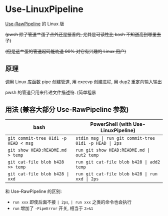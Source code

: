 # Use-LinuxPipeline

[Use-RawPipeline](https://github.com/GeeLaw/PowerShellThingies/tree/master/modules/Use-RawPipeline) 的 Linux 版

<s>(pwsh 除了管道艹蛋了点外还是挺香的, 尤其是可读性比 bash 不知道高到哪里去了)</s>

<s>(但是这艹蛋的管道起码能劝退 90% 对它有兴趣的 Linux 用户)</s>

## 原理

调用 Linux 库函数 pipe 创建管道, 用 execvp 创建进程, 用 dup2 重定向输入输出

pwsh 的管道只用来传递文件描述符. (简单粗暴

## 用法 (兼容大部分 Use-RawPipeline 参数)

| bash | PowerShell (with Use-LinuxPipeline) |
| --- | --- |
| `git commit-tree 01d1 -p HEAD < msg` | `stdin msg \| run git commit-tree 01d1 -p HEAD \| 2ps` |
| `git show HEAD:README.md > temp` | `run git show HEAD:README.md \| out2 temp` |
| `git cat-file blob b428 >> temp` | `run git cat-file blob b428 \| add2 temp` |
| `git cat-file blob b428 \| xxd` | `run git cat-file blob b428 \| run xxd \| 2ps` |

和 Use-RawPipeline 的区别:

- `run xxx` 即使后面不接 `| 2ps`, `| run xxx` 之类的命令也会执行
- `run` 增加了 `-PipeError` 开关, 相当于 `2>&1`

